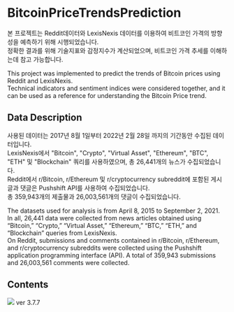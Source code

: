 # BitcoinPriceTrendsPrediction
본 프로젝트는 Reddit데이터와 LexisNexis 데이터를 이용하여 비트코인 가격의 방향성을 예측하기 위해 시행되었습니다.  
정확한 결과를 위해 기술지표와 감정지수가 계산되었으며, 비트코인 가격 추세를 이해하는데 참고 가능합니다.
  
This project was implemented to predict the trends of Bitcoin prices using Reddit and LexisNexis.  
Technical indicators and sentiment indices were considered together, and it can be used as a reference for understanding the Bitcoin Price trend.

## Data Description
사용된 데이터는 2017년 8월 1일부터 2022년 2월 28일 까지의 기간동안 수집된 데이터입니다.  
LexisNexis에서 "Bitcoin", "Crypto", "Virtual Asset", "Ethereum", "BTC", "ETH" 및 "Blockchain" 쿼리를 사용하였으며, 총 26,441개의 뉴스가 수집되었습니다.  
Reddit에서 r/Bitcoin, r/Ethereum 및 r/cryptocurrency subreddit에 포함된 게시글과 댓글은 Pushshift API를 사용하여 수집되었습니다.  
총 359,943개의 제출물과 26,003,561개의 댓글이 수집되었습니다.  
  
The datasets used for analysis is from April 8, 2015 to September 2, 2021.  
In all, 26,441 data were collected from news articles obtained using “Bitcoin,” “Crypto,” “Virtual Asset,” “Ethereum,” “BTC,” “ETH,” and “Blockchain” queries from LexisNexis.  
On Reddit, submissions and comments contained in r/Bitcoin, r/Ethereum, and r/cryptocurrency subreddits were collected using the Pushshift application programming interface (API). A total of 359,943 submissions and 26,003,561 comments were collected.  

## Contents
<img src="https://img.shields.io/badge/Python-3776AB?style=plastic&logo=Python&logoColor=white">
ver 3.7.7
